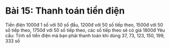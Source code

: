 # Bài 15: Thanh toán tiền điện 
Tiền điện 1000đ 1 số với 50 số đầu, 1200đ với 50 số tiếp theo, 1500đ với 50 số tiếp theo, 1750đ với 50 số tiếp theo, các số tiếp theo sẽ có giá 1800đ
Yêu cầu: Tính số tiền điện mà bạn phải thanh toán khi dùng 37, 73, 123, 150, 199, 333 số

